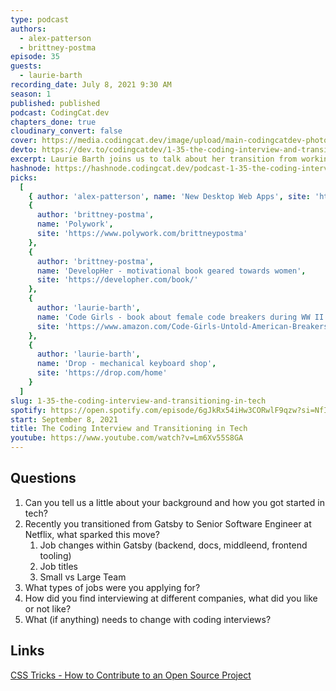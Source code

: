 ```yaml
---
type: podcast
authors:
  - alex-patterson
  - brittney-postma
episode: 35
guests:
  - laurie-barth
recording_date: July 8, 2021 9:30 AM
season: 1
published: published
podcast: CodingCat.dev
chapters_done: true
cloudinary_convert: false
cover: https://media.codingcat.dev/image/upload/main-codingcatdev-photo/ni4t43qfcdab90gojuve.png
devto: https://dev.to/codingcatdev/1-35-the-coding-interview-and-transitioning-in-tech-3h3m
excerpt: Laurie Barth joins us to talk about her transition from working on docs with Gatsby to becoming a Software Engineer at Netflix and the coding interviews along the way.
hashnode: https://hashnode.codingcat.dev/podcast-1-35-the-coding-interview-and-transitioning-in-tech
picks:
  [
    { author: 'alex-patterson', name: 'New Desktop Web Apps', site: 'https://tauri.studio/en/' },
    {
      author: 'brittney-postma',
      name: 'Polywork',
      site: 'https://www.polywork.com/brittneypostma'
    },
    {
      author: 'brittney-postma',
      name: 'DevelopHer - motivational book geared towards women',
      site: 'https://developher.com/book/'
    },
    {
      author: 'laurie-barth',
      name: 'Code Girls - book about female code breakers during WW II',
      site: 'https://www.amazon.com/Code-Girls-Untold-American-Breakers/dp/0316439894'
    },
    {
      author: 'laurie-barth',
      name: 'Drop - mechanical keyboard shop',
      site: 'https://drop.com/home'
    }
  ]
slug: 1-35-the-coding-interview-and-transitioning-in-tech
spotify: https://open.spotify.com/episode/6gJkRx54iHw3CORwlF9qzw?si=NfIUKSRxSouH4ErIxoNQoQ
start: September 8, 2021
title: The Coding Interview and Transitioning in Tech
youtube: https://www.youtube.com/watch?v=Lm6Xv55S8GA
---
```


## Questions

1. Can you tell us a little about your background and how you got started in tech?
2. Recently you transitioned from Gatsby to Senior Software Engineer at Netflix, what sparked this move?
   1. Job changes within Gatsby (backend, docs, middleend, frontend tooling)
   2. Job titles
   3. Small vs Large Team
3. What types of jobs were you applying for?
4. How did you find interviewing at different companies, what did you like or not like?
5. What (if anything) needs to change with coding interviews?

## Links

[CSS Tricks - How to Contribute to an Open Source Project](https://css-tricks.com/how-to-contribute-to-an-open-source-project/)

